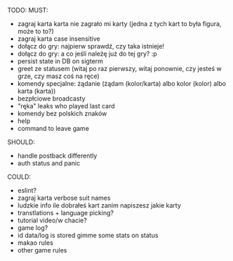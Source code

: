 TODO:
MUST:
- zagraj karta karta nie zagrało mi karty (jedna z tych kart to była figura, może to to?)
- zagraj karta case insensitive
- dołącz do gry: najpierw sprawdź, czy taka istnieje!
- dołącz do gry: a co jeśli należę już do tej gry? :p
- persist state in DB on sigterm
- greet ze statusem (witaj po raz pierwszy, witaj ponownie, czy jesteś w grze, czy masz coś na ręce)
- komendy specjalne: żądanie (żądam (kolor/karta) albo kolor (kolor) albo karta (karta))
- bezpłciowe broadcasty
- "ręka" leaks who played last card
- komendy bez polskich znaków
- help <command>
- command to leave game

SHOULD:
- handle postback differently
- auth status and panic

COULD:
- eslint?
- zagraj karta verbose suit names
- ludzkie info ile dobrałeś kart zanim napiszesz jakie karty
- transtlations + language picking?
- tutorial video/w chacie?
- game log?
- id data/log is stored gimme some stats on status
- makao rules
- other game rules